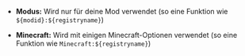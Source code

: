 * **Modus:** Wird nur für deine Mod verwendet (so eine Funktion wie `${modid}:${registryname}`)

* **Minecraft:** Wird mit einigen Minecraft-Optionen verwendet (so eine Funktion wie `Minecraft:${registryname}`)